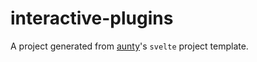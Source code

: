# interactive-plugins

A project generated from [aunty](https://github.com/abcnews/aunty)'s `svelte` project template.
